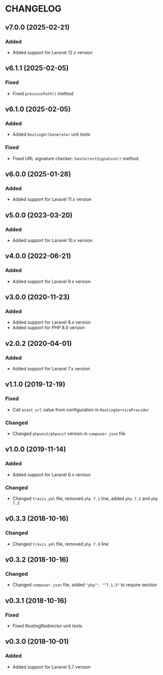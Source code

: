 # CHANGELOG

## v7.0.0 (2025-02-21)

### Added
- Added support for Laravel 12.x version

## v6.1.1 (2025-02-05)

### Fixed
- Fixed `previousPath()` method

## v6.1.0 (2025-02-05)

### Added
- Added `RoutingUrlGenerator` unit tests

### Fixed
- Fixed URL signature checker: `hasCorrectSignature()` method

## v6.0.0 (2025-01-28)

### Added
- Added support for Laravel 11.x version

## v5.0.0 (2023-03-20)

### Added
- Added support for Laravel 10.x version

## v4.0.0 (2022-06-21)

### Added
 - Added support for Laravel 9.x version

## v3.0.0 (2020-11-23)

### Added
 - Added support for Laravel 8.x version
 - Added support for PHP 8.0 version

 ## v2.0.2 (2020-04-01)

 ### Added
  - Added support for Laravel 7.x version

## v1.1.0 (2019-12-19)

### Fixed
 - Call `asset_url` value from configuration in `RoutingServiceProvider`

### Changed
 - Changed `phpunit/phpunit` version in `composer.json` file

## v1.0.0 (2019-11-14)

### Added
 - Added support for Laravel 6.x version

### Changed
 - Changed `travis.yml` file, removed `php 7.1` line, added `php 7.2` and `php 7.3`

## v0.3.3 (2018-10-16)

### Changed
 - Changed `travis.yml` file, removed `php 7.0` line

## v0.3.2 (2018-10-16)

### Changed
 - Changed `composer.json` file, added `"php": "^7.1.3"` to require section

## v0.3.1 (2018-10-16)

### Fixed
 - Fixed RoutingRedirector unit tests

## v0.3.0 (2018-10-01)

### Added
 - Added support for Laravel 5.7 version
